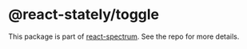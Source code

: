 # @react-stately/toggle

This package is part of [react-spectrum](https://github.com/watheia/rsp-kit). See the repo for more details.

